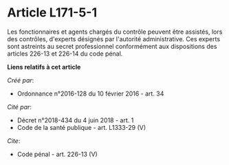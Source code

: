 # Article L171-5-1

Les fonctionnaires et agents chargés du contrôle peuvent être assistés, lors des contrôles, d'experts désignés par l'autorité
administrative. Ces experts sont astreints au secret professionnel conformément aux dispositions des articles 226-13 et
226-14 du code pénal.

**Liens relatifs à cet article**

_Créé par_:

  - Ordonnance n°2016-128 du 10 février 2016 - art. 34

_Cité par_:

  - Décret n°2018-434 du 4 juin 2018 - art. 1
  - Code de la santé publique - art. L1333-29 (V)

_Cite_:

  - Code pénal - art. 226-13 (V)
